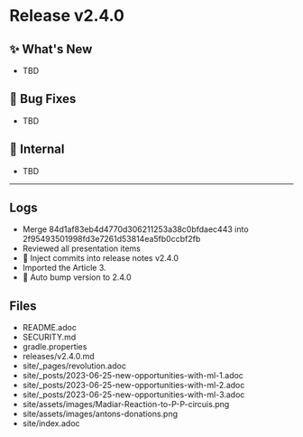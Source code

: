 # Release v2.4.0

## ✨ What's New

- TBD

## 🐛 Bug Fixes

- TBD

## 🔬 Internal

- TBD

---

## Logs

- Merge 84d1af83eb4d4770d306211253a38c0bfdaec443 into 2f95493501998fd3e7261d53814ea5fb0ccbf2fb
- Reviewed all presentation items
- 📝 Inject commits into release notes v2.4.0
- Imported the Article 3.
- 🔼 Auto bump version to 2.4.0


## Files

- README.adoc
- SECURITY.md
- gradle.properties
- releases/v2.4.0.md
- site/_pages/revolution.adoc
- site/_posts/2023-06-25-new-opportunities-with-ml-1.adoc
- site/_posts/2023-06-25-new-opportunities-with-ml-2.adoc
- site/_posts/2023-06-25-new-opportunities-with-ml-3.adoc
- site/assets/images/Madiar-Reaction-to-P-P-circuis.png
- site/assets/images/antons-donations.png
- site/index.adoc

